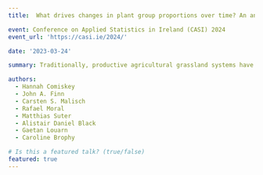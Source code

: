 ```yaml
---
title:  What drives changes in plant group proportions over time? An analysis from an international multi-site grassland experiment.

event: Conference on Applied Statistics in Ireland (CASI) 2024
event_url: 'https://casi.ie/2024/'

date: '2023-03-24'

summary: Traditionally, productive agricultural grassland systems have been sown with a single grass species and managed using a high input of synthetic nitrogen fertiliser, which can be expensive and, when not managed correctly, ecologically harmful. However, recent research has shown that increasing the number of sown species from single-species monocultures to multi-species mixtures (three or more species, including a legume species) can promote yield production and reduce the reliance on fertiliser, thus improving the sustainability of the system. Most research into the relationship between species diversity and a response (such as yield production) in ecosystems has focused on the number of species as the primary driving component of diversity in the ecosystem.  However, the proportions in which species are sown can be a strong driver of responses, in addition to the number. In multi-species mixtures, selecting species from varying plant groups with complementary symbiotic roles within the ecosystem can maximise resource use and increase outputs. While it is possible to control the proportions of different plant groups that are sown, these proportions may change over time as plant species compete against each other and some species or groups may not persist well. It is of interest to know how sown plant diversity and site-specific conditions, such as climate, impact on changes of plant proportions over time. Here, we report on the international multi-site LegacyNet experiment. At each of the multiple sites, a common field experiment was conducted where the initial sown proportions of up to six grassland species were manipulated across plots. The six species were categorised into three plant groupings, grasses, legumes, and herbs. One objective of the study was to evaluate the dynamics of these plant grouping proportions in yield production over time.  Using a hierarchical Bayesian baseline logit-category model, we assessed how the initial sown species diversity affects the observed functional group proportions in grassland mixtures. This approach captures the complex nature of this experimental dataset, considers the spatial dependencies between sites, and provides an understanding of the drivers of plant groups proportions over time. We found that plant groups tended to remain relatively constant over time (e.g., 18 to 24 months), with estimates from single plant groups having larger associated uncertainty than multi-species mixtures proportions. We evaluated the dynamics of plant group proportions over a gradient of initial sown proportions, highlighting potential trends between different climate types. Lastly, we translated the results of this work into recommendations for future agricultural practices.

authors:
  - Hannah Comiskey
  - John A. Finn
  - Carsten S. Malisch 
  - Rafael Moral
  - Matthias Suter
  - Alistair Daniel Black
  - Gaetan Louarn
  - Caroline Brophy

# Is this a featured talk? (true/false)
featured: true
---
```

